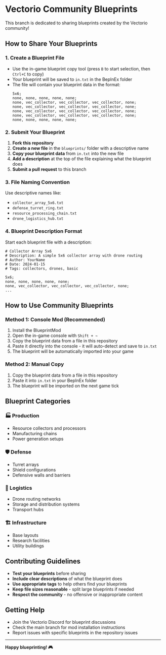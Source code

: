 # Vectorio Community Blueprints

This branch is dedicated to sharing blueprints created by the Vectorio community!

## How to Share Your Blueprints

### 1. Create a Blueprint File
- Use the in-game blueprint copy tool (press `B` to start selection, then `Ctrl+C` to copy)
- Your blueprint will be saved to `in.txt` in the BepInEx folder
- The file will contain your blueprint data in the format:
  ```
  5x6;
  none, none, none, none, none;
  none, vec_collector, vec_collector, vec_collector, none;
  none, vec_collector, vec_collector, vec_collector, none;
  none, vec_collector, vec_collector, vec_collector, none;
  none, vec_collector, vec_collector, vec_collector, none;
  none, none, none, none, none;
  ```

### 2. Submit Your Blueprint
1. **Fork this repository**
2. **Create a new file** in the `blueprints/` folder with a descriptive name
3. **Copy your blueprint data** from `in.txt` into the new file
4. **Add a description** at the top of the file explaining what the blueprint does
5. **Submit a pull request** to this branch

### 3. File Naming Convention
Use descriptive names like:
- `collector_array_5x6.txt`
- `defense_turret_ring.txt`
- `resource_processing_chain.txt`
- `drone_logistics_hub.txt`

### 4. Blueprint Description Format
Start each blueprint file with a description:
```
# Collector Array 5x6
# Description: A simple 5x6 collector array with drone routing
# Author: YourName
# Date: 2024-01-15
# Tags: collectors, drones, basic

5x6;
none, none, none, none, none;
none, vec_collector, vec_collector, vec_collector, none;
...
```

## How to Use Community Blueprints

### Method 1: Console Mod (Recommended)
1. Install the BlueprintMod
2. Open the in-game console with `Shift + ~`
3. Copy the blueprint data from a file in this repository
4. Paste it directly into the console - it will auto-detect and save to `in.txt`
5. The blueprint will be automatically imported into your game

### Method 2: Manual Copy
1. Copy the blueprint data from a file in this repository
2. Paste it into `in.txt` in your BepInEx folder
3. The blueprint will be imported on the next game tick

## Blueprint Categories

### 🏭 Production
- Resource collectors and processors
- Manufacturing chains
- Power generation setups

### 🛡️ Defense
- Turret arrays
- Shield configurations
- Defensive walls and barriers

### 🚁 Logistics
- Drone routing networks
- Storage and distribution systems
- Transport hubs

### 🏗️ Infrastructure
- Base layouts
- Research facilities
- Utility buildings

## Contributing Guidelines

- **Test your blueprints** before sharing
- **Include clear descriptions** of what the blueprint does
- **Use appropriate tags** to help others find your blueprints
- **Keep file sizes reasonable** - split large blueprints if needed
- **Respect the community** - no offensive or inappropriate content

## Getting Help

- Join the Vectorio Discord for blueprint discussions
- Check the main branch for mod installation instructions
- Report issues with specific blueprints in the repository issues

---

**Happy blueprinting! 🎮** 